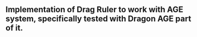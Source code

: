 ## Implementation of Drag Ruler to work with AGE system, specifically tested with Dragon AGE part of it. 
